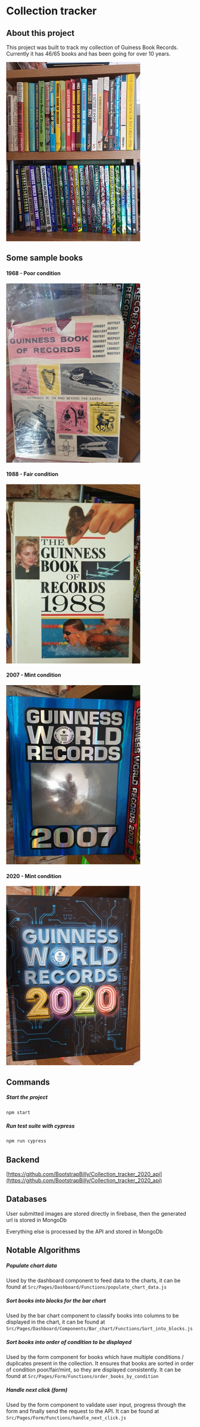 # Collection tracker

## About this project


This project was built to track my collection of Guiness Book Records. Currently it has 46/65 books and has been going for over 10 years.

<img src="./samples/collection.jpg" height="480" width="360">

## Some sample books

#### 1968 - Poor condition

<img src="./samples/1968.jpg" height="480" width="360">

#### 1988 - Fair condition

<img src="./samples/1988.jpg" height="480" width="360">

#### 2007 - Mint condition

<img src="./samples/2007.jpg" height="480" width="360">

#### 2020 - Mint condition

<img src="./samples/2020.jpg" height="480" width="360">

## Commands

##### Start the project
```javascript 
npm start
```

##### Run test suite with cypress
```javascript 
npm run cypress
```



## Backend

 [https://github.com/BootstrapBilly/Collection_tracker_2020_api](https://github.com/BootstrapBilly/Collection_tracker_2020_api)



## Databases


User submitted images are stored directly in firebase, then the generated url is stored in MongoDb

Everything else is processed by the API and stored in MongoDb



## Notable Algorithms


##### Populate chart data

Used by the dashboard component to feed data to the charts, it can be found at ``` Src/Pages/Dashboard/Functions/populate_chart_data.js ```



##### Sort books into blocks for the bar chart

Used by the bar chart component to classify books into columns to be displayed in the chart, it can be found at ``` Src/Pages/Dashboard/Components/Bar_chart/Functions/Sort_into_blocks.js ```



##### Sort books into order of condition to be displayed

Used by the form component for books which have multiple conditions / duplicates present in the collection. It ensures that books are sorted in order of condition poor/fair/mint, so they are displayed consistently. It can be found at 
``` Src/Pages/Form/Functions/order_books_by_condition ```


##### Handle next click (form)

Used by the form component to validate user input, progress through the form and finally send the request to the API. It can be found at ``` Src/Pages/Form/Functions/handle_next_click.js ```



